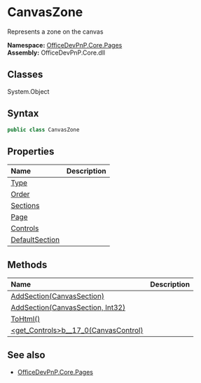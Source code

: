 # CanvasZone
Represents a zone on the canvas  

**Namespace:** [OfficeDevPnP.Core.Pages](OfficeDevPnP.Core.Pages.md)  
**Assembly:** OfficeDevPnP.Core.dll  
## Classes
System.Object  
## Syntax
```C#
public class CanvasZone
```
## Properties
|**Name**|**Description**|
|:-----|:-----|
| [Type](CanvasZone.Type.md) | 
| [Order](CanvasZone.Order.md) | 
| [Sections](CanvasZone.Sections.md) | 
| [Page](CanvasZone.Page.md) | 
| [Controls](CanvasZone.Controls.md) | 
| [DefaultSection](CanvasZone.DefaultSection.md) | 
## Methods
|**Name**|**Description**|
|:-----|:-----|
| [AddSection(CanvasSection)](CanvasZoneAddSectionCanvasSection.md) | 
| [AddSection(CanvasSection, Int32)](CanvasZoneAddSectionCanvasSectionInt32.md) | 
| [ToHtml()](CanvasZoneToHtml.md) | 
| [<get_Controls>b__17_0(CanvasControl)](CanvasZone<get_Controls>b__17_0CanvasControl.md) | 
## See also
- [OfficeDevPnP.Core.Pages](OfficeDevPnP.Core.Pages.md)
